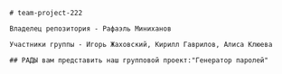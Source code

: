    # team-project-222

    Владелец репозитория - Рафаэль Миниханов

    Участники группы - Игорь Жаховский, Кирилл Гаврилов, Алиса Клюева

    ## РАДЫ вам представить наш групповой проект:"Генератор паролей"